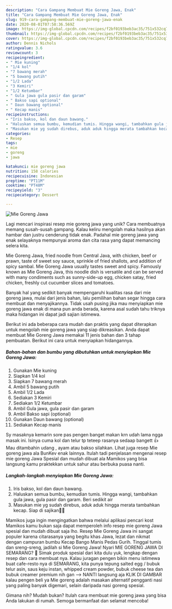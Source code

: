 ```yaml
---
description: "Cara Gampang Membuat Mie Goreng Jawa, Enak"
title: "Cara Gampang Membuat Mie Goreng Jawa, Enak"
slug: 919-cara-gampang-membuat-mie-goreng-jawa-enak
date: 2020-08-01T07:58:36.569Z
image: https://img-global.cpcdn.com/recipes/f2bf0193beb3ac35/751x532cq70/mie-goreng-jawa-foto-resep-utama.jpg
thumbnail: https://img-global.cpcdn.com/recipes/f2bf0193beb3ac35/751x532cq70/mie-goreng-jawa-foto-resep-utama.jpg
cover: https://img-global.cpcdn.com/recipes/f2bf0193beb3ac35/751x532cq70/mie-goreng-jawa-foto-resep-utama.jpg
author: Dennis Nichols
ratingvalue: 3.6
reviewcount: 3
recipeingredient:
- " Mie kuning"
- "1/4 kol"
- "7 bawang merah"
- "5 bawang putih"
- "1/2 Lada"
- "3 Kemiri"
- "1/2 Ketumbar"
- " Gula jawa gula pasir dan garam"
- " Bakso sapi optional"
- " Daun bawang optional"
- " Kecap manis"
recipeinstructions:
- "Iris bakso, kol dan daun bawang."
- "Haluskan semua bumbu, kemudian tumis. Hingga wangi, tambahkan gula jawa, gula pasir dan garam. Beri sedikit air"
- "Masukan mie yg sudah direbus, aduk aduk hingga merata tambahkan kecap. Siap di sajikan🥰🤗"
categories:
- Resep
tags:
- mie
- goreng
- jawa

katakunci: mie goreng jawa 
nutrition: 158 calories
recipecuisine: Indonesian
preptime: "PT11M"
cooktime: "PT48M"
recipeyield: "3"
recipecategory: Dessert

---
```



![Mie Goreng Jawa](https://img-global.cpcdn.com/recipes/f2bf0193beb3ac35/751x532cq70/mie-goreng-jawa-foto-resep-utama.jpg)

Lagi mencari inspirasi resep mie goreng jawa yang unik? Cara membuatnya memang susah-susah gampang. Kalau keliru mengolah maka hasilnya akan hambar dan justru cenderung tidak enak. Padahal mie goreng jawa yang enak selayaknya mempunyai aroma dan cita rasa yang dapat memancing selera kita.

Mie Goreng Jawa, fried noodle from Central Java, with chicken, beef or prawn, taste of sweet soy sauce, sprinkle of fried shallots, and addition of spicy sambal. Mie Goreng Jawa usually tastes sweet and spicy. Famously known as Mie Goreng Java, this noodle dish is versatile and can be served with many condiments such as sunny-side-up egg, chicken satay, fried chicken, freshly cut cucumber slices and tomatoes.

Banyak hal yang sedikit banyak mempengaruhi kualitas rasa dari mie goreng jawa, mulai dari jenis bahan, lalu pemilihan bahan segar hingga cara membuat dan menyajikannya. Tidak usah pusing jika mau menyiapkan mie goreng jawa enak di mana pun anda berada, karena asal sudah tahu triknya maka hidangan ini dapat jadi sajian istimewa.


Berikut ini ada beberapa cara mudah dan praktis yang dapat diterapkan untuk mengolah mie goreng jawa yang siap dikreasikan. Anda dapat membuat Mie Goreng Jawa memakai 11 jenis bahan dan 3 tahap pembuatan. Berikut ini cara untuk menyiapkan hidangannya.

<!--inarticleads1-->

##### Bahan-bahan dan bumbu yang dibutuhkan untuk menyiapkan Mie Goreng Jawa:

1. Gunakan  Mie kuning
1. Siapkan 1/4 kol
1. Siapkan 7 bawang merah
1. Ambil 5 bawang putih
1. Ambil 1/2 Lada
1. Sediakan 3 Kemiri
1. Sediakan 1/2 Ketumbar
1. Ambil  Gula jawa, gula pasir dan garam
1. Ambil  Bakso sapi (optional)
1. Gunakan  Daun bawang (optional)
1. Sediakan  Kecap manis


Sy masaknya kemarin sore pas pengen banget makan krn udah lama ngga masak ini. Isinya cuma kol dan telur tp teteep rasanya sedaap bangett 👍 Mau ditambahin udang , ayam atau bakso silahkan. Lihat juga resep Mie goreng jawa ala BunKev enak lainnya. Itulah tadi penjelasan mengenai resep mie goreng Jawa Spesial dan mudah dibuat ala Mamikos yang bisa langsung kamu praktekkan untuk sahur atau berbuka puasa nanti. 

<!--inarticleads2-->

##### Langkah-langkah menyiapkan Mie Goreng Jawa:

1. Iris bakso, kol dan daun bawang.
1. Haluskan semua bumbu, kemudian tumis. Hingga wangi, tambahkan gula jawa, gula pasir dan garam. Beri sedikit air
1. Masukan mie yg sudah direbus, aduk aduk hingga merata tambahkan kecap. Siap di sajikan🥰🤗


Mamikos juga ingin mengingatkan bahwa melalui aplikasi pencari kost Mamikos kamu bukan saja dapat memperoleh info resep mie goreng Jawa spesial dan mudah dibuat saja lho. Resep Mie Goreng Jawa ini sangat populer karena citarasanya yang begitu khas Jawa, lezat dan nikmat dengan campuran bumbu Kecap Bango Manis Pedas Gurih. Tinggal tumis dan sreng-sreng, jadilah si Mie Goreng Jawa! Nyari MIE GORENG JAWA DI SEMARANG? 🙂 Simak produk spesial dari kita dulu yuk, lengkap dengan resep dan cara membuat nya. Kalau juragan pengen bikin menu istimewa buat cafe-resto nya di SEMARANG, kita punya tepung salted egg / bubuk telur asin, saus keju instan, whipped cream powder, bubuk cheese tea dan bubuk creamer premium nih gan --&gt; NANTI langsung aja KLIK DI GAMBAR kalau pengen beli ya Mie goreng adalah masakan alternatif pengganti nasi yang paling banyak digemari, selain daripada nasi goreng spesial. 

Gimana nih? Mudah bukan? Itulah cara membuat mie goreng jawa yang bisa Anda lakukan di rumah. Semoga bermanfaat dan selamat mencoba!
